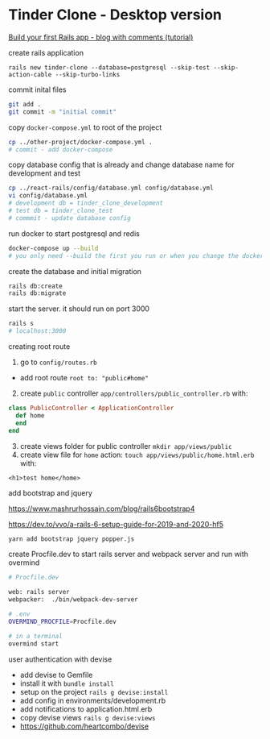 # Tinder Clone - Desktop version

[Build your first Rails app - blog with comments (tutorial)](https://www.youtube.com/watch?v=wbZ6yrVxScM)

create rails application

`rails new tinder-clone --database=postgresql --skip-test --skip-action-cable --skip-turbo-links`

commit inital files

```sh
git add .
git commit -m "initial commit"
```

copy `docker-compose.yml` to root of the project

```sh
cp ../other-project/docker-compose.yml .
# commit - add docker-compose
```

copy database config that is already and change database name for development and test

```sh
cp ../react-rails/config/database.yml config/database.yml
vi config/database.yml
# development db = tinder_clone_development
# test db = tinder_clone_test
# commmit - update database config
```

run docker to start postgresql and redis

```sh
docker-compose up --build
# you only need --build the first you run or when you change the docker-compose file
```

create the database and initial migration

```sh
rails db:create
rails db:migrate
```

start the server. it should run on port 3000

```sh
rails s
# localhost:3000
```

creating root route

1. go to `config/routes.rb`

- add root route `root to: "public#home"`

2. create `public` controller `app/controllers/public_controller.rb` with:

```ruby
class PublicController < ApplicationController
  def home
  end
end
```

3. create views folder for public controller `mkdir app/views/public`
4. create view file for `home` action: `touch app/views/public/home.html.erb` with:

```erb
<h1>test home</home>
```

add bootstrap and jquery

https://www.mashrurhossain.com/blog/rails6bootstrap4

https://dev.to/vvo/a-rails-6-setup-guide-for-2019-and-2020-hf5

```sh
yarn add bootstrap jquery popper.js
```

create Procfile.dev to start rails server and webpack server and run with overmind

```sh
# Procfile.dev

web: rails server
webpacker:  ./bin/webpack-dev-server

# .env
OVERMIND_PROCFILE=Procfile.dev

# in a terminal
overmind start
```

user authentication with devise

- add devise to Gemfile
- install it with `bundle install`
- setup on the project `rails g devise:install`
- add config in environments/development.rb
- add notifications to application.html.erb
- copy devise views `rails g devise:views`
- https://github.com/heartcombo/devise
